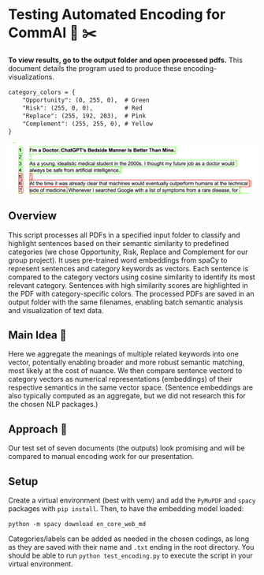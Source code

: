 # Testing Automated Encoding for CommAI :bookmark_tabs: :scissors:

**To view results, go to the output folder and open processed pdfs.** This document details the program used to produce these encoding-visualizations.

```
category_colors = {
    "Opportunity": (0, 255, 0),  # Green
    "Risk": (255, 0, 0),         # Red
    "Replace": (255, 192, 203),  # Pink
    "Complement": (255, 255, 0), # Yellow
}
```

![Screenshot of encoded result](./output_screenshot.png)

## Overview

This script processes all PDFs in a specified input folder to classify and highlight sentences based on their semantic similarity to predefined categories (we chose Opportunity, Risk, Replace and Complement for our group project). It uses pre-trained word embeddings from spaCy to represent sentences and category keywords as vectors. Each sentence is compared to the category vectors using cosine similarity to identify its most relevant category. Sentences with high similarity scores are highlighted in the PDF with category-specific colors. The processed PDFs are saved in an output folder with the same filenames, enabling batch semantic analysis and visualization of text data.

## Main Idea :low_brightness:

Here we aggregate the meanings of multiple related keywords into one vector, potentially enabling broader and more robust semantic matching, most likely at the cost of nuance. We then compare sentence vectord to category vectors as numerical representations (embeddings) of their respective semantics in the same vector space. (Sentence embeddings are also typically computed as an aggregate, but we did not research this for the chosen NLP packages.)

## Approach :triangular_ruler: 

Our test set of seven documents (the outputs) look promising and will be compared to manual encoding work for our presentation.

## Setup

Create a virtual environment (best with venv) and add the `PyMuPDF` and `spacy` packages with `pip install`. Then, to have the embedding model loaded:

```
python -m spacy download en_core_web_md
```

Categories/labels can be added as needed in the chosen codings, as long as they are saved with their name and `.txt` ending in the root directory. You should be able to run `python test_encoding.py` to execute the script in your virtual environment.